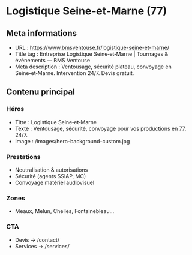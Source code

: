 # Logistique Seine‑et‑Marne (77)

## Meta informations
- URL : https://www.bmsventouse.fr/logistique-seine-et-marne/
- Title tag : Entreprise Logistique Seine‑et‑Marne | Tournages & événements — BMS Ventouse
- Meta description : Ventousage, sécurité plateau, convoyage en Seine‑et‑Marne. Intervention 24/7. Devis gratuit.

## Contenu principal

### Héros
- Titre : Logistique Seine‑et‑Marne
- Texte : Ventousage, sécurité, convoyage pour vos productions en 77. 24/7.
- Image : /images/hero-background-custom.jpg

### Prestations
- Neutralisation & autorisations
- Sécurité (agents SSIAP, MC)
- Convoyage matériel audiovisuel

### Zones
- Meaux, Melun, Chelles, Fontainebleau…

### CTA
- Devis → /contact/
- Services → /services/
